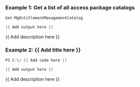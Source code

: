 ### Example 1: Get a list of all access package catalogs

```powershell
Get-MgEntitlementManagementCatalog

{{ Add output here }}
```

{{ Add description here }}

### Example 2: {{ Add title here }}
```powershell
PS C:\> {{ Add code here }}

{{ Add output here }}
```

{{ Add description here }}

